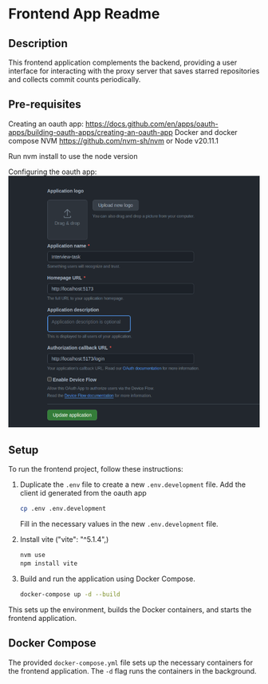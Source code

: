 # Frontend App Readme

## Description

This frontend application complements the backend, providing a user interface for interacting with the proxy server that saves starred repositories and collects commit counts periodically.

## Pre-requisites

Creating an oauth app: <https://docs.github.com/en/apps/oauth-apps/building-oauth-apps/creating-an-oauth-app>
Docker and docker compose
NVM <https://github.com/nvm-sh/nvm> or Node v20.11.1

Run nvm install to use the node version

Configuring the oauth app:
![alt text](image.png)

## Setup

To run the frontend project, follow these instructions:

1. Duplicate the `.env` file to create a new `.env.development` file. Add the client id generated from the oauth app

    ```bash
    cp .env .env.development
    ```

   Fill in the necessary values in the new `.env.development` file.

2. Install vite ("vite": "^5.1.4",)

    ```bash
    nvm use
    npm install vite
    ```

3. Build and run the application using Docker Compose.

    ```bash
    docker-compose up -d --build
    ```

This sets up the environment, builds the Docker containers, and starts the frontend application.

## Docker Compose

The provided `docker-compose.yml` file sets up the necessary containers for the frontend application. The `-d` flag runs the containers in the background.
